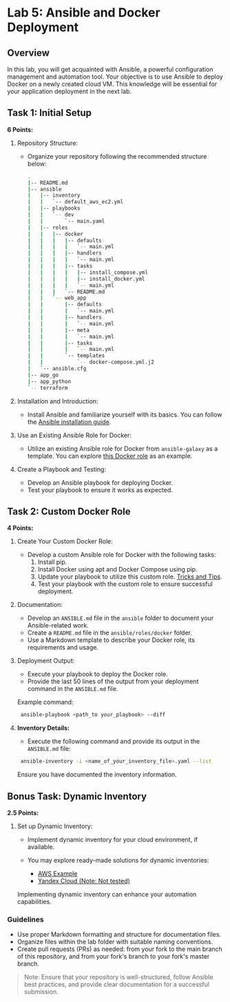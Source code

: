 # Lab 5: Ansible and Docker Deployment

## Overview

In this lab, you will get acquainted with Ansible, a powerful configuration management and automation tool. Your objective is to use Ansible to deploy Docker on a newly created cloud VM. This knowledge will be essential for your application deployment in the next lab.

## Task 1: Initial Setup

**6 Points:**

1. Repository Structure:
   - Organize your repository following the recommended structure below:

     ```sh
     .
     |-- README.md
     |-- ansible
     |   |-- inventory
     |   |   `-- default_aws_ec2.yml
     |   |-- playbooks
     |   |   `-- dev
     |   |       `-- main.yaml
     |   |-- roles
     |   |   |-- docker
     |   |   |   |-- defaults
     |   |   |   |   `-- main.yml
     |   |   |   |-- handlers
     |   |   |   |   `-- main.yml
     |   |   |   |-- tasks
     |   |   |   |   |-- install_compose.yml
     |   |   |   |   |-- install_docker.yml
     |   |   |   |   `-- main.yml
     |   |   |   `-- README.md
     |   |   `-- web_app
     |   |       |-- defaults
     |   |       |   `-- main.yml
     |   |       |-- handlers
     |   |       |   `-- main.yml
     |   |       |-- meta
     |   |       |   `-- main.yml
     |   |       |-- tasks
     |   |       |   `-- main.yml
     |   |       `-- templates
     |   |           `-- docker-compose.yml.j2
     |   `-- ansible.cfg
     |-- app_go
     |-- app_python
     `-- terraform
     ```

2. Installation and Introduction:
   - Install Ansible and familiarize yourself with its basics. You can follow the [Ansible installation guide](https://docs.ansible.com/ansible/latest/installation_guide/intro_installation.html).

3. Use an Existing Ansible Role for Docker:
   - Utilize an existing Ansible role for Docker from `ansible-galaxy` as a template. You can explore [this Docker role](https://github.com/geerlingguy/ansible-role-docker) as an example.

4. Create a Playbook and Testing:
   - Develop an Ansible playbook for deploying Docker.
   - Test your playbook to ensure it works as expected.

## Task 2: Custom Docker Role

**4 Points:**

1. Create Your Custom Docker Role:
   - Develop a custom Ansible role for Docker with the following tasks:
     1. Install pip.
     2. Install Docker using apt and Docker Compose using pip.
     3. Update your playbook to utilize this custom role. [Tricks and Tips](https://docs.ansible.com/ansible/latest/user_guide/playbooks_best_practices.html).
     4. Test your playbook with the custom role to ensure successful deployment.

2. Documentation:
   - Develop an `ANSIBLE.md` file in the `ansible` folder to document your Ansible-related work.
   - Create a `README.md` file in the `ansible/roles/docker` folder.
   - Use a Markdown template to describe your Docker role, its requirements and usage.

3. Deployment Output:
   - Execute your playbook to deploy the Docker role.
   - Provide the last 50 lines of the output from your deployment command in the `ANSIBLE.md` file.

   Example command:

   ```sh
    ansible-playbook <path_to your_playbook> --diff
   ```

4. **Inventory Details:**
   - Execute the following command and provide its output in the `ANSIBLE.md` file:

   ```sh
    ansible-inventory -i <name_of_your_inventory_file>.yaml --list
   ```

   Ensure you have documented the inventory information.

## Bonus Task: Dynamic Inventory

**2.5 Points:**

1. Set up Dynamic Inventory:
   - Implement dynamic inventory for your cloud environment, if available.
   - You may explore ready-made solutions for dynamic inventories:

     - [AWS Example](https://docs.ansible.com/ansible/latest/collections/amazon/aws/aws_ec2_inventory.html)
     - [Yandex Cloud (Note: Not tested)](https://github.com/rodion-goritskov/yacloud_compute)

   Implementing dynamic inventory can enhance your automation capabilities.

### Guidelines

- Use proper Markdown formatting and structure for documentation files.
- Organize files within the lab folder with suitable naming conventions.
- Create pull requests (PRs) as needed: from your fork to the main branch of this repository, and from your fork's branch to your fork's master branch.

> Note: Ensure that your repository is well-structured, follow Ansible best practices, and provide clear documentation for a successful submission.